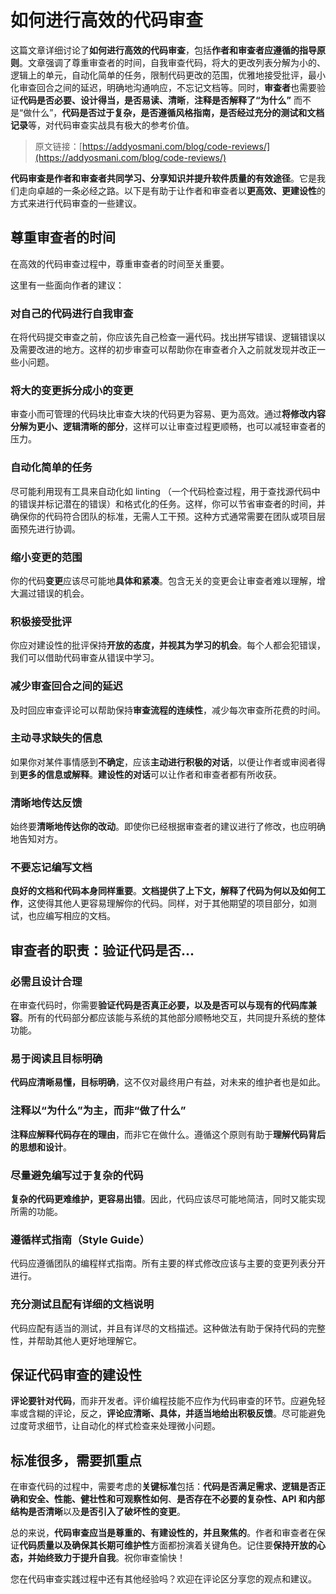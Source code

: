

如何进行高效的代码审查
======

这篇文章详细讨论了**如何进行高效的代码审查**，包括**作者和审查者应遵循的指导原则**。文章强调了尊重审查者的时间，自我审查代码，将大的更改列表分解为小的、逻辑上的单元，自动化简单的任务，限制代码更改的范围，优雅地接受批评，最小化审查回合之间的延迟，明确地沟通响应，不忘记文档等。同时，**审查者**也需要验证**代码是否必要、设计得当，是否易读、清晰**，**注释是否解释了“为什么”** 而不是“做什么”，**代码是否过于复杂，是否遵循风格指南，是否经过充分的测试和文档记录**等，对代码审查实战具有极大的参考价值。

> 原文链接：[https://addyosmani.com/blog/code-reviews/](https://addyosmani.com/blog/code-reviews/)

**代码审查是作者和审查者共同学习、分享知识并提升软件质量的有效途径**。它是我们走向卓越的一条必经之路。以下是有助于让作者和审查者以**更高效、更建设性**的方式来进行代码审查的一些建议。


## 尊重审查者的时间
在高效的代码审查过程中，尊重审查者的时间至关重要。

这里有一些面向作者的建议：

### 对自己的代码进行自我审查
在将代码提交审查之前，你应该先自己检查一遍代码。找出拼写错误、逻辑错误以及需要改进的地方。这样的初步审查可以帮助你在审查者介入之前就发现并改正一些小问题。

### 将大的变更拆分成小的变更
审查小而可管理的代码块比审查大块的代码更为容易、更为高效。通过**将修改内容分解为更小、逻辑清晰的部分**，这样可以让审查过程更顺畅，也可以减轻审查者的压力。

### 自动化简单的任务
尽可能利用现有工具来自动化如 linting （一个代码检查过程，用于查找源代码中的错误并标记潜在的错误）和格式化的任务。这样，你可以节省审查者的时间，并确保你的代码符合团队的标准，无需人工干预。这种方式通常需要在团队或项目层面预先进行协调。

### 缩小变更的范围
你的代码**变更**应该尽可能地**具体和紧凑**。包含无关的变更会让审查者难以理解，增大漏过错误的机会。

### 积极接受批评
你应对建设性的批评保持**开放的态度，并视其为学习的机会**。每个人都会犯错误，我们可以借助代码审查从错误中学习。

### 减少审查回合之间的延迟
及时回应审查评论可以帮助保持**审查流程的连续性**，减少每次审查所花费的时间。

### 主动寻求缺失的信息
如果你对某件事情感到**不确定**，应该**主动进行积极的对话**，以便让作者或审阅者得到**更多的信息或解释**。**建设性的对话**可以让作者和审查者都有所收获。

### 清晰地传达反馈
始终要**清晰地传达你的改动**。即使你已经根据审查者的建议进行了修改，也应明确地告知对方。

### 不要忘记编写文档
**良好的文档和代码本身同样重要**。**文档提供了上下文，解释了代码为何以及如何工作**，这使得其他人更容易理解你的代码。同样，对于其他期望的项目部分，如测试，也应编写相应的文档。


## 审查者的职责：验证代码是否...
### 必需且设计合理
在审查代码时，你需要**验证代码是否真正必要，以及是否可以与现有的代码库兼容**。所有的代码部分都应该能与系统的其他部分顺畅地交互，共同提升系统的整体功能。

### 易于阅读且目标明确
**代码应清晰易懂，目标明确**，这不仅对最终用户有益，对未来的维护者也是如此。

### 注释以“为什么”为主，而非“做了什么”
**注释应解释代码存在的理由**，而非它在做什么。遵循这个原则有助于**理解代码背后的思想和设计**。

### 尽量避免编写过于复杂的代码
**复杂的代码更难维护，更容易出错**。因此，代码应该尽可能地简洁，同时又能实现所需的功能。

### 遵循样式指南（Style Guide）
代码应遵循团队的编程样式指南。所有主要的样式修改应该与主要的变更列表分开进行。

### 充分测试且配有详细的文档说明
代码应配有适当的测试，并且有详尽的文档描述。这种做法有助于保持代码的完整性，并帮助其他人更好地理解它。


## 保证代码审查的建设性
**评论要针对代码**，而非开发者。评价编程技能不应作为代码审查的环节。应避免轻率或含糊的评论，反之，**评论应清晰、具体，并适当地给出积极反馈**。尽可能避免过度苛求细节，让自动化的样式检查来处理微小问题。


## 标准很多，需要抓重点
在审查代码的过程中，需要考虑的**关键标准**包括：**代码是否满足需求、逻辑是否正确和安全、性能、健壮性和可观察性如何**、**是否存在不必要的复杂性、API 和内部结构是否清晰**以及**是否引入了破坏性的变更**。


总的来说，**代码审查应当是尊重的、有建设性的，并且聚焦的**。作者和审查者在保证**代码质量以及确保其长期可维护性**方面都扮演着关键角色。记住要**保持开放的心态，并始终致力于提升自我**。祝你审查愉快！


您在代码审查实践过程中还有其他经验吗？欢迎在评论区分享您的观点和建议。

